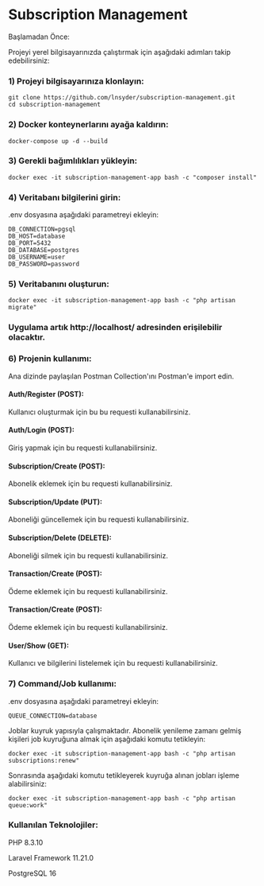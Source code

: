 # Subscription Management

Başlamadan Önce:

Projeyi yerel bilgisayarınızda çalıştırmak için aşağıdaki adımları takip edebilirsiniz:

### 1) Projeyi bilgisayarınıza klonlayın:
```
git clone https://github.com/lnsyder/subscription-management.git
cd subscription-management
```
### 2) Docker konteynerlarını ayağa kaldırın:
```
docker-compose up -d --build
```
### 3) Gerekli bağımlılıkları yükleyin:
```
docker exec -it subscription-management-app bash -c "composer install"
```
### 4) Veritabanı bilgilerini girin:
.env dosyasına aşağıdaki parametreyi ekleyin:
```
DB_CONNECTION=pgsql
DB_HOST=database
DB_PORT=5432
DB_DATABASE=postgres
DB_USERNAME=user
DB_PASSWORD=password
```
### 5) Veritabanını oluşturun:
```
docker exec -it subscription-management-app bash -c "php artisan migrate"
```
### Uygulama artık http://localhost/ adresinden erişilebilir olacaktır.

### 6) Projenin kullanımı:
Ana dizinde paylaşılan Postman Collection'ını Postman'e import edin.

#### Auth/Register (POST):
Kullanıcı oluşturmak için bu bu requesti kullanabilirsiniz.

#### Auth/Login (POST):
Giriş yapmak için bu requesti kullanabilirsiniz.

#### Subscription/Create (POST):
Abonelik eklemek için bu requesti kullanabilirsiniz.

#### Subscription/Update (PUT):
Aboneliği güncellemek için bu requesti kullanabilirsiniz.

#### Subscription/Delete (DELETE):
Aboneliği silmek için bu requesti kullanabilirsiniz.

#### Transaction/Create (POST):
Ödeme eklemek için bu requesti kullanabilirsiniz.

#### Transaction/Create (POST):
Ödeme eklemek için bu requesti kullanabilirsiniz.

#### User/Show (GET):
Kullanıcı ve bilgilerini listelemek için bu requesti kullanabilirsiniz.

### 7) Command/Job kullanımı:

.env dosyasına aşağıdaki parametreyi ekleyin:
```
QUEUE_CONNECTION=database
```
Joblar kuyruk yapısıyla çalışmaktadır.
Abonelik yenileme zamanı gelmiş kişileri job kuyruğuna almak için aşağıdaki komutu tetikleyin:
```
docker exec -it subscription-management-app bash -c "php artisan subscriptions:renew"
```
Sonrasında aşağıdaki komutu tetikleyerek kuyruğa alınan jobları işleme alabilirsiniz:
```
docker exec -it subscription-management-app bash -c "php artisan queue:work"
```

### Kullanılan Teknolojiler:

PHP 8.3.10

Laravel Framework 11.21.0

PostgreSQL 16
